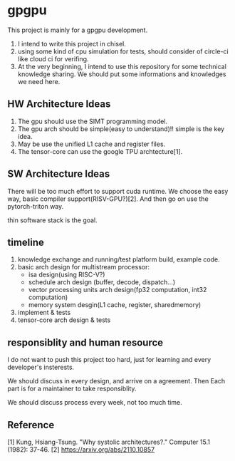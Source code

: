 # gpgpu

This project is mainly for a gpgpu development.

1. I intend to write this project in chisel.
2. using some kind of cpu simulation for tests, should consider of circle-ci like cloud ci for verifing.
3. At the very beginning, I intend to use this repository for some technical knowledge sharing. We should put some informations and knowledges we need here.

## HW Architecture Ideas

1. The gpu should use the SIMT programming model.
2. The gpu arch should be simple(easy to understand)!! simple is the key idea.
3. May be use the unified L1 cache and register files.
4. The tensor-core can use the google TPU archtecture[1].

## SW Architecture Ideas
There will be too much effort to support cuda runtime.
We choose the easy way, basic compiler support(RISV-GPU?)[2]. And then go on use the pytorch-triton way.

thin software stack is the goal.


## timeline

1. knowledge exchange and running/test platform build, example code.
2. basic arch design for multistream processor:
    - isa design(using RISC-V?)
    - schedule arch design (buffer, decode, dispatch...)
    - vector processing units arch design(fp32 computation, int32 computation)
    - memory system desgin(L1 cache, register, sharedmemory)
3. implement & tests
4. tensor-core arch design & tests


## responsiblity and human resource

I do not want to push this project too hard, just for learning and every developer's insterests.

We should discuss in every design, and arrive on a agreement. 
Then Each part is for a maintainer to take responsiblity.

We should discuss process every week, not too much time.


## Reference
[1] Kung, Hsiang-Tsung. "Why systolic architectures?." Computer 15.1 (1982): 37-46.
[2] https://arxiv.org/abs/2110.10857

